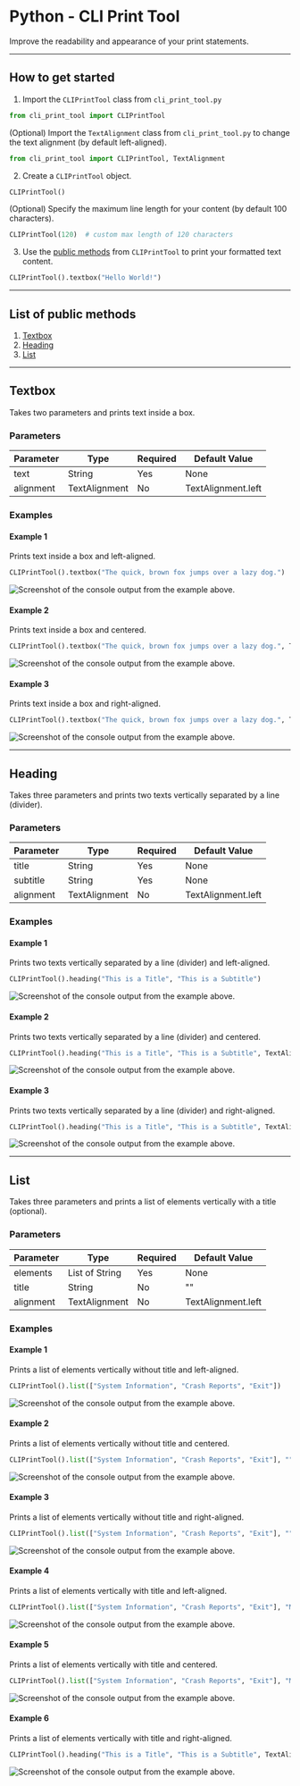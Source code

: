 # Python - CLI Print Tool
Improve the readability and appearance of your print statements.

---

## How to get started
1. Import the `CLIPrintTool` class from `cli_print_tool.py`
```python
from cli_print_tool import CLIPrintTool
```
(Optional) Import the `TextAlignment` class from `cli_print_tool.py` to change the text alignment (by default left-aligned).
```python
from cli_print_tool import CLIPrintTool, TextAlignment
```

2. Create a `CLIPrintTool` object.
```python
CLIPrintTool()
```
(Optional) Specify the maximum line length for your content (by default 100 characters).
```python
CLIPrintTool(120)  # custom max length of 120 characters
```

3. Use the [public methods](#list-of-public-methods) from `CLIPrintTool` to print your formatted text content.
```python
CLIPrintTool().textbox("Hello World!")
```

---

## List of public methods
1. [Textbox](#textbox)
2. [Heading](#heading)
3. [List](#list)

---

## Textbox
Takes two parameters and prints text inside a box.

### Parameters
<table>
    <thead>
        <tr>
            <th>Parameter</th>
            <th>Type</th>
            <th>Required</th>
            <th>Default Value</th>
        </tr>
    </thead>
    <tbody>
        <tr>
            <td>text</td>
            <td>String</td>
            <td>Yes</td>
            <td>None</td>
        </tr>
        <tr>
            <td>alignment</td>
            <td>TextAlignment</td>
            <td>No</td>
            <td>TextAlignment.left</td>
        </tr>
    </tbody>
</table>

### Examples
#### Example 1
Prints text inside a box and left-aligned.
```python
CLIPrintTool().textbox("The quick, brown fox jumps over a lazy dog.")
```
![Screenshot of the console output from the example above.](./examples/textbox-example-1.png)
#### Example 2
Prints text inside a box and centered.
```python
CLIPrintTool().textbox("The quick, brown fox jumps over a lazy dog.", TextAlignment.center)
```
![Screenshot of the console output from the example above.](./examples/textbox-example-2.png)
#### Example 3
Prints text inside a box and right-aligned.
```python
CLIPrintTool().textbox("The quick, brown fox jumps over a lazy dog.", TextAlignment.right)
```
![Screenshot of the console output from the example above.](./examples/textbox-example-3.png)

---

## Heading
Takes three parameters and prints two texts vertically separated by a line (divider).

### Parameters
<table>
    <thead>
        <tr>
            <th>Parameter</th>
            <th>Type</th>
            <th>Required</th>
            <th>Default Value</th>
        </tr>
    </thead>
    <tbody>
        <tr>
            <td>title</td>
            <td>String</td>
            <td>Yes</td>
            <td>None</td>
        </tr>
        <tr>
            <td>subtitle</td>
            <td>String</td>
            <td>Yes</td>
            <td>None</td>
        </tr>
        <tr>
            <td>alignment</td>
            <td>TextAlignment</td>
            <td>No</td>
            <td>TextAlignment.left</td>
        </tr>
    </tbody>
</table>

### Examples
#### Example 1
Prints two texts vertically separated by a line (divider) and left-aligned.
```python
CLIPrintTool().heading("This is a Title", "This is a Subtitle")
```
![Screenshot of the console output from the example above.](./examples/heading-example-1.png)
#### Example 2
Prints two texts vertically separated by a line (divider) and centered.
```python
CLIPrintTool().heading("This is a Title", "This is a Subtitle", TextAlignment.center)
```
![Screenshot of the console output from the example above.](./examples/heading-example-2.png)
#### Example 3
Prints two texts vertically separated by a line (divider) and right-aligned.
```python
CLIPrintTool().heading("This is a Title", "This is a Subtitle", TextAlignment.right)
```
![Screenshot of the console output from the example above.](./examples/heading-example-3.png)

---

## List
Takes three parameters and prints a list of elements vertically with a title (optional).

### Parameters
<table>
    <thead>
        <tr>
            <th>Parameter</th>
            <th>Type</th>
            <th>Required</th>
            <th>Default Value</th>
        </tr>
    </thead>
    <tbody>
        <tr>
            <td>elements</td>
            <td>List of String</td>
            <td>Yes</td>
            <td>None</td>
        </tr>
        <tr>
            <td>title</td>
            <td>String</td>
            <td>No</td>
            <td>""</td>
        </tr>
        <tr>
            <td>alignment</td>
            <td>TextAlignment</td>
            <td>No</td>
            <td>TextAlignment.left</td>
        </tr>
    </tbody>
</table>

### Examples
#### Example 1
Prints a list of elements vertically without title and left-aligned.
```python
CLIPrintTool().list(["System Information", "Crash Reports", "Exit"])
```
![Screenshot of the console output from the example above.](./examples/list-example-1.png)
#### Example 2
Prints a list of elements vertically without title and centered.
```python
CLIPrintTool().list(["System Information", "Crash Reports", "Exit"], "", TextAlignment.center)
```
![Screenshot of the console output from the example above.](./examples/list-example-2.png)
#### Example 3
Prints a list of elements vertically without title and right-aligned.
```python
CLIPrintTool().list(["System Information", "Crash Reports", "Exit"], "", TextAlignment.right)
```
![Screenshot of the console output from the example above.](./examples/list-example-3.png)
#### Example 4
Prints a list of elements vertically with title and left-aligned.
```python
CLIPrintTool().list(["System Information", "Crash Reports", "Exit"], "MAIN MENU")
```
![Screenshot of the console output from the example above.](./examples/list-example-4.png)
#### Example 5
Prints a list of elements vertically with title and centered.
```python
CLIPrintTool().list(["System Information", "Crash Reports", "Exit"], "MAIN MENU", TextAlignment.center)
```
![Screenshot of the console output from the example above.](./examples/list-example-5.png)
#### Example 6
Prints a list of elements vertically with title and right-aligned.
```python
CLIPrintTool().heading("This is a Title", "This is a Subtitle", TextAlignment.right)
```
![Screenshot of the console output from the example above.](./examples/list-example-6.png)